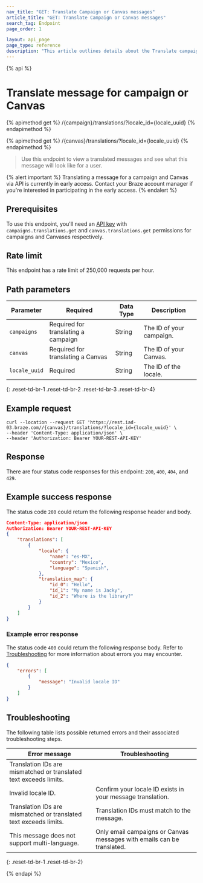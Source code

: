 ```yaml
---
nav_title: "GET: Translate Campaign or Canvas messages"
article_title: "GET: Translate Campaign or Canvas messages"
search_tag: Endpoint
page_order: 1

layout: api_page
page_type: reference
description: "This article outlines details about the Translate campaign or Canvas messages endpoint."
---
```


{% api %}
# Translate message for campaign or Canvas
{% apimethod get %}
/{campaign}/translations/?locale_id={locale_uuid}
{% endapimethod %}

{% apimethod get %}
/{canvas}/translations/?locale_id={locale_uuid}
{% endapimethod %}

> Use this endpoint to view a translated messages and see what this message will look like for a user.

{% alert important %}
Translating a message for a campaign and Canvas via API is currently in early access. Contact your Braze account manager if you're interested in participating in the early access.
{% endalert %}

## Prerequisites

To use this endpoint, you'll need an [API key]({{site.baseurl}}/api/basics#rest-api-key/) with `campaigns.translations.get` and `canvas.translations.get` permissions for campaigns and Canvases respectively.

## Rate limit

This endpoint has a rate limit of 250,000 requests per hour.

## Path parameters

| Parameter | Required | Data Type | Description |
| --------- | ---------| --------- | ----------- |
|`campaigns`| Required for translating a campaign | String | The ID of your campaign. |
|`canvas`| Required for translating a Canvas | String | The ID of your Canvas. |
|`locale_uuid`| Required | String | The ID of the locale. |
{: .reset-td-br-1 .reset-td-br-2 .reset-td-br-3  .reset-td-br-4}

## Example request

```
curl --location --request GET 'https://rest.iad-03.braze.com//{canvas}/translations/?locale_id={locale_uuid}' \
--header 'Content-Type: application/json' \
--header 'Authorization: Bearer YOUR-REST-API-KEY'
```

## Response

There are four status code responses for this endpoint: `200`, `400`, `404`, and `429`.

## Example success response

The status code `200` could return the following response header and body.

```json
Content-Type: application/json
Authorization: Bearer YOUR-REST-API-KEY
{
	"translations": [
		{
			"locale": {
 				"name": "es-MX",
 				"country": "Mexico",
 				"language": "Spanish",
			},
			"translation_map": {
				"id_0": "Hello",
				"id_1": "My name is Jacky",
				"id_2": "Where is the library?"
			}
		}
	]
}
```

### Example error response

The status code `400` could return the following response body. Refer to [Troubleshooting](#troubleshooting) for more information about errors you may encounter.

```json
{
	"errors": [
		{
			"message": "Invalid locale ID"
		}
	]
}
```

## Troubleshooting

The following table lists possible returned errors and their associated troubleshooting steps.

| Error message | Troubleshooting |
| --- | --- |
| Translation IDs are mismatched or translated text exceeds limits. | 
| Invalid locale ID. | Confirm your locale ID exists in your message translation. |
| Translation IDs are mismatched or translated text exceeds limits. | Translation IDs must match to the message. |
| This message does not support multi-language. | Only email campaigns or Canvas messages with emails can be translated. |
{: .reset-td-br-1 .reset-td-br-2}

{% endapi %}